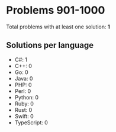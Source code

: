 # Problems 901-1000

Total problems with at least one solution: **1**

## Solutions per language

- C#: 1
- C++: 0
- Go: 0
- Java: 0
- PHP: 0
- Perl: 0
- Python: 0
- Ruby: 0
- Rust: 0
- Swift: 0
- TypeScript: 0
